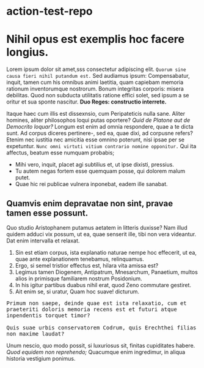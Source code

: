 # action-test-repo
<h1>Nihil opus est exemplis hoc facere longius.</h1>

<p>Lorem ipsum dolor sit amet,sss consectetur adipiscing elit. <code>Quorum sine causa fieri nihil putandum est.</code> Sed audiamus ipsum: Compensabatur, inquit, tamen cum his omnibus animi laetitia, quam capiebam memoria rationum inventorumque nostrorum. Bonum integritas corporis: misera debilitas. Quod non subducta utilitatis ratione effici solet, sed ipsum a se oritur et sua sponte nascitur. <b>Duo Reges: constructio interrete.</b> </p>

<p>Itaque haec cum illis est dissexnsio, cum Peripateticis nulla sane. Aliter homines, aliter philosophos loqui putas oportere? <i>Quid de Platone aut de Democrito loquar?</i> Longum est enim ad omnia respondere, quae a te dicta sunt. Ad corpus diceres pertinere-, sed ea, quae dixi, ad corpusne refers? Etenim nec iustitia nec amicitia esse omnino poterunt, nisi ipsae per se expetuntur. <code>Nunc omni virtuti vitium contrario nomine opponitur.</code> Qui ita affectus, beatum esse numquam probabis; </p>

<ul>
	<li>Mihi vero, inquit, placet agi subtilius et, ut ipse dixisti, pressius.</li>
	<li>Tu autem negas fortem esse quemquam posse, qui dolorem malum putet.</li>
	<li>Quae hic rei publicae vulnera inponebat, eadem ille sanabat.</li>
</ul>


<h2>Quamvis enim depravatae non sint, pravae tamen esse possunt.</h2>

<p>Quo studio Aristophanem putamus aetatem in litteris duxisse? Nam illud quidem adduci vix possum, ut ea, quae senserit ille, tibi non vera videantur. Dat enim intervalla et relaxat. </p>

<ol>
	<li>Sin est etiam corpus, ista explanatio naturae nempe hoc effecerit, ut ea, quae ante explanationem tenebamus, relinquamus.</li>
	<li>Ergo, si semel tristior effectus est, hilara vita amissa est?</li>
	<li>Legimus tamen Diogenem, Antipatrum, Mnesarchum, Panaetium, multos alios in primisque familiarem nostrum Posidonium.</li>
	<li>In his igitur partibus duabus nihil erat, quod Zeno commutare gestiret.</li>
	<li>Ait enim se, si uratur, Quam hoc suave! dicturum.</li>
</ol>


<pre>Primum non saepe, deinde quae est ista relaxatio, cum et
praeteriti doloris memoria recens est et futuri atque
inpendentis torquet timor?

Quis suae urbis conservatorem Codrum, quis Erechthei filias
non maxime laudat?
</pre>


<p>Unum nescio, quo modo possit, si luxuriosus sit, finitas cupiditates habere. <i>Quod equidem non reprehendo;</i> Quacumque enim ingredimur, in aliqua historia vestigium ponimus. </p>

